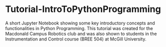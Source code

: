 # Tutorial-IntroToPythonProgramming
A short Jupyter Notebook showing some key introductory concepts and functionalities in Python Programming. This tutorial was created for the Macdonald Campus Robotics club and was also shown to students in the Instrumentation and Control course (BREE 504) at McGill University. 
